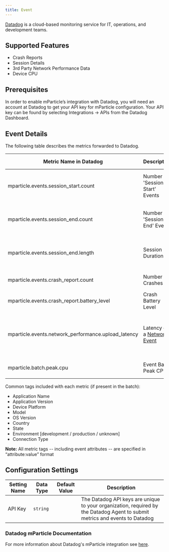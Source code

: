 ```yaml
---
title: Event
---
```


[Datadog](https://www.datadoghq.com/) is a cloud-based monitoring service for IT, operations, and development teams.

## Supported Features

* Crash Reports
* Session Details
* 3rd Party Network Performance Data
* Device CPU

## Prerequisites

In order to enable mParticle’s integration with Datadog, you will need an account at Datadog to get your API key for mParticle configuration.  Your API key can be found by selecting Integrations -> APIs from the Datadog Dashboard.

## Event Details

The following table describes the metrics forwarded to Datadog.

| Metric Name in Datadog | Description | Type | Metric Tags |
| --- | --- | --- | --- |
| mparticle.events.session_start.count | Number of 'Session Start' Events | Count | All event attributes, <br> All common tags |
| mparticle.events.session_end.count | Number of 'Session End' Events | Count | All event attributes, <br> All common tags |
| mparticle.events.session_end.length | Session Duration | Gauge | All event attributes, <br> All common tags |
| mparticle.events.crash_report.count | Number of Crashes | Count | All common tags |
| mparticle.events.crash_report.battery_level | Crash Battery Level | Gauge | All common tags |
| mparticle.events.network_performance.upload_latency | Latency of a [Network Event](/developers/server/json-reference/#network_performance) | Gauge | Protocol, <br>Path, <br>Response Code, <br>All common tags |
| mparticle.batch.peak.cpu | Event Batch Peak CPU | Gauge | All common tags |

Common tags included with each metric (if present in the batch):
* Application Name
* Application Version
* Device Platform
* Model
* OS Version
* Country
* State
* Environment [development / production / unknown]
* Connection Type

**Note:** All metric tags -- including event attributes -- are specified in “attribute:value” format


## Configuration Settings

| Setting Name | Data Type | Default Value | Description |
| --- | --- | --- | --- |
| API Key | `string` | <unset> | The Datadog API keys are unique to your organization, required by the Datadog Agent to submit metrics and events to Datadog |

### Datadog mParticle Documentation
For more information about Datadog's mParticle integration see [here](https://docs.datadoghq.com/integrations/mparticle/#overview).
